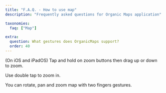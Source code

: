 ```yaml
---
title: "F.A.Q. - How to use map"
description: "Frequently asked questions for Organic Maps application"

taxonomies:
  faq: ["Map"]

extra:
  question: What gestures does OrganicMaps support?
  order: 40
---
```


(On iOS and iPadOS) Tap and hold on zoom buttons then drag up or down to zoom.

Use double tap to zoom in.

You can rotate, pan and zoom map with two fingers gestures.
